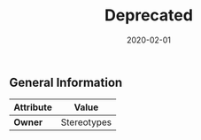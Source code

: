 ﻿---
title: Deprecated
toc: false
type: specs
date: "2020-02-01"
draft: false
specification: VEC
version: 1.2.0
documentType: "Recommendation"
elementType: Class
classes:
  - Deprecated
menu_name: vec-1.2.0
---

## General Information

| Attribute               | Value |
|-------------------------|-------|
| **Owner**               | Stereotypes |
